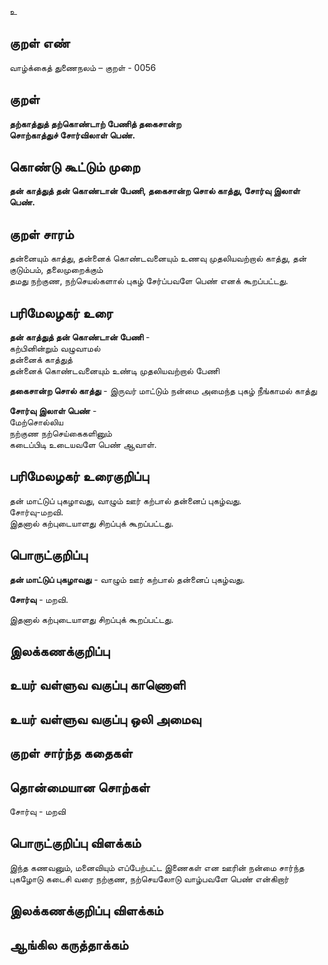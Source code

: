 உ

## குறள் எண் 

வாழ்க்கைத் துணைநலம் – குறள் - 0056
## குறள் 

**தற்காத்துத் தற்கொண்டாற் பேணித் தகைசான்ற  
சொற்காத்துச் சோர்விலாள் பெண்.** 

## கொண்டு கூட்டும் முறை

**தன் காத்துத் தன் கொண்டான் பேணி, தகைசான்ற சொல் காத்து, சோர்வு இலாள் பெண்.**  

## குறள் சாரம் 

தன்னையும் காத்து, தன்னைக் கொண்டவனையும் உணவு முதலியவற்றால் காத்து, தன் குடும்பம், தலைமுறைக்கும்   
தமது நற்குண, நற்செயல்களால் புகழ் சேர்ப்பவளே பெண் எனக் கூறப்பட்டது.

## பரிமேலழகர் உரை

**தன் காத்துத் தன் கொண்டான் பேணி** -  
கற்பினின்றும் வழுவாமல்  
தன்னைக் காத்துத்  
தன்னைக் கொண்டவனையும் உண்டி முதலியவற்றால் பேணி  

**தகைசான்ற சொல் காத்து** - இருவர் மாட்டும் நன்மை அமைந்த புகழ் நீங்காமல் காத்து  

**சோர்வு இலாள் பெண்** -  
மேற்சொல்லிய  
நற்குண நற்செய்கைகளினும்  
கடைப்பிடி உடையவளே பெண் ஆவாள்.  

## பரிமேலழகர் உரைகுறிப்பு   

தன் மாட்டுப் புகழாவது, வாழும் ஊர் கற்பால் தன்னைப் புகழ்வது.  
சோர்வு-மறவி.  
இதனால் கற்புடையாளது சிறப்புக் கூறப்பட்டது. 

## பொருட்குறிப்பு 

**தன் மாட்டுப் புகழாவது** - வாழும் ஊர் கற்பால் தன்னைப் புகழ்வது.  

**சோர்வு** - மறவி. 

இதனால் கற்புடையாளது சிறப்புக் கூறப்பட்டது.  

## இலக்கணக்குறிப்பு  


## உயர் வள்ளுவ வகுப்பு காணொளி


## உயர் வள்ளுவ வகுப்பு ஒலி அமைவு 

 
## குறள் சார்ந்த கதைகள் 


## தொன்மையான சொற்கள்  

சோர்வு - மறவி  

## பொருட்குறிப்பு விளக்கம் 

இந்த கணவனும், மனைவியும் எப்பேற்பட்ட இணைகள் என ஊரின் நன்மை சார்ந்த புகழோடு கடைசி வரை நற்குண, நற்செயலோடு வாழ்பவளே பெண் என்கிறார்

## இலக்கணக்குறிப்பு விளக்கம்


## ஆங்கில கருத்தாக்கம் 


